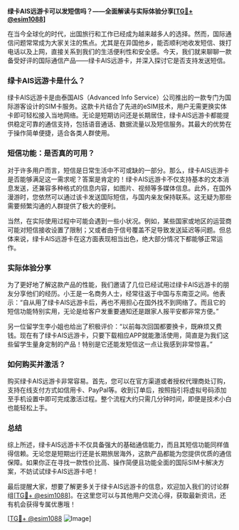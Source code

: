 **绿卡AIS远游卡可以发短信吗？——全面解读与实际体验分享[[TG💪+ @esim1088](https://t.me/s/esim1088)]**

在当今全球化的时代，出国旅行和工作已经成为越来越多人的选择。然而，国际通信问题常常成为大家关注的焦点。尤其是在异国他乡，能否顺利地收发短信、拨打电话以及上网，直接关系到我们的生活便利性和安全感。今天，我们就来聊聊一款备受好评的国际通信产品——绿卡AIS远游卡，并深入探讨它是否支持发送短信。

### 绿卡AIS远游卡是什么？

绿卡AIS远游卡是由泰国AIS（Advanced Info Service）公司推出的一款专门为国际游客设计的SIM卡服务。这款卡片结合了先进的eSIM技术，用户无需更换实体卡即可轻松接入当地网络。无论是短期访问还是长期居住，绿卡AIS远游卡都能提供稳定可靠的通信支持，包括语音通话、数据流量以及短信服务。其最大的优势在于操作简单便捷，适合各类人群使用。

### 短信功能：是否真的可用？

对于许多用户而言，短信是日常生活中不可或缺的一部分。那么，绿卡AIS远游卡是否能够满足这一需求呢？答案是肯定的！绿卡AIS远游卡不仅支持基本的文本消息发送，还兼容多种格式的信息内容，如图片、视频等多媒体信息。此外，在国外漫游时，您依然可以通过该卡发送国际短信，与国内亲友保持联系。这无疑为那些需要频繁沟通的人群提供了极大的便利。

当然，在实际使用过程中可能会遇到一些小状况。例如，某些国家或地区的运营商可能对短信接收设置了限制；又或者由于信号覆盖不足导致发送延迟等问题。但总体来说，绿卡AIS远游卡在这方面表现相当出色，绝大部分情况下都能够正常运作。

### 实际体验分享

为了更好地了解这款产品的性能，我们邀请了几位已经试用过绿卡AIS远游卡的朋友分享他们的经历。小王是一名商务人士，经常往返于中国与东南亚之间。他表示：“自从用了绿卡AIS远游卡后，再也不用担心在国外找不到网络了。而且它的短信功能特别实用，无论是给客户发重要通知还是跟家人报平安都非常方便。”

另一位留学生李小姐也给出了积极评价：“以前每次回国都要换卡，既麻烦又费钱。现在有了绿卡AIS远游卡，只要下载相应APP就能激活使用，简直是为我们这些留学生量身定制的产品！特别是它还能发短信这一点让我感到非常惊喜。”

### 如何购买并激活？

购买绿卡AIS远游卡非常容易。首先，您可以在官方渠道或者授权代理商处订购，支持在线支付方式如信用卡、PayPal等。收到订单后，按照指引将虚拟号码添加至手机设置中即可完成激活过程。整个流程大约只需几分钟时间，即便是技术小白也能轻松上手。

### 总结

综上所述，绿卡AIS远游卡不仅具备强大的基础通信能力，而且其短信功能同样值得信赖。无论您是短期出行还是长期旅居海外，这款产品都能为您提供优质的通信保障。如果你正在寻找一款性价比高、操作简便且功能全面的国际SIM卡解决方案，不妨试试绿卡AIS远游卡吧！

最后提醒大家，想要了解更多关于绿卡AIS远游卡的信息，欢迎加入我们的讨论群组[[TG💪+ @esim1088](https://t.me/s/esim1088)]。在这里您可以与其他用户交流心得，获取最新资讯，还有机会获得专属优惠哦！

[[TG💪+ @esim1088](https://t.me/s/esim1088) ![Image](https://i.postimg.cc/4NQfJmqS/Snipaste-2025-05-13-00-14-12.png)]